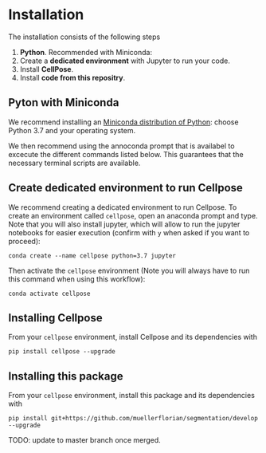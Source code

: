 
# Installation
The installation consists of the following steps

1. **Python**. Recommended with Miniconda:
0. Create a **dedicated environment** with Jupyter to run your code.
1. Install **CellPose**.
2. Install **code from this repositry**.  
   

## Pyton with Miniconda
We recommend installing an [Miniconda distribution of Python](https://docs.conda.io/en/latest/miniconda.html): choose Python 3.7 and your operating system. 

We then recommend using the annoconda prompt that is availabel to excecute the different commands listed below. 
This guarantees that the necessary terminal scripts are available. 

## Create dedicated environment to run Cellpose
We recommend creating a dedicated environment to run Cellpose. To create an environment called `cellpose`, open an anaconda prompt and type. Note that you will also install jupyter, which will allow 
to run the jupyter notebooks for easier execution (confirm with `y` when asked if you want to proceed): 

```
conda create --name cellpose python=3.7 jupyter
```

Then activate the `cellpose` environment (Note you will always have to run this command when using this workflow):
```
conda activate cellpose
```

## Installing Cellpose
From your `cellpose` environment, install Cellpose and its dependencies with
```
pip install cellpose --upgrade
```

## Installing this package
From your `cellpose` environment, install this package and its dependencies with
```
pip install git+https://github.com/muellerflorian/segmentation/develop --upgrade
```
TODO: update to master branch once merged.
